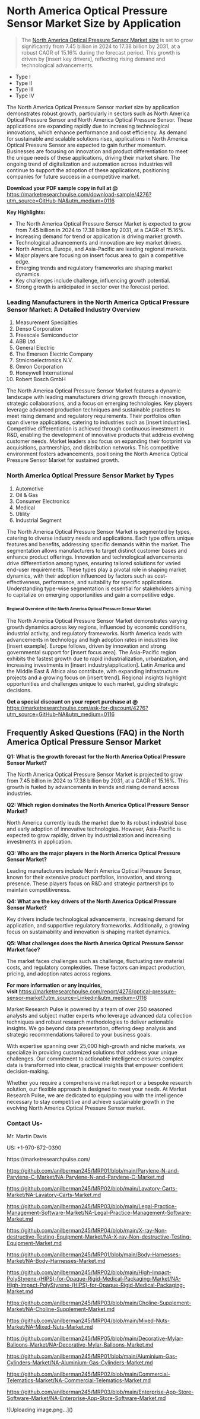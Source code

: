 <h1>North America Optical Pressure Sensor Market&nbsp;Size by Application</h1><blockquote><p>The <a href="https://marketresearchpulse.com/download-sample/4276?utm_source=GitHub-NA&amp;utm_medium=0116">North America Optical Pressure Sensor Market size</a> is set to grow significantly from 7.45 billion in 2024 to 17.38 billion by 2031, at a robust CAGR of 15.16% during the forecast period. This growth is driven by [insert key drivers], reflecting rising demand and technological advancements.</p></blockquote><ul><li>Type I <li> Type II <li> Type III <li> Type IV</li></ul><p>The North America Optical Pressure Sensor market size by application demonstrates robust growth, particularly in sectors such as North America Optical Pressure Sensor and North America Optical Pressure Sensor. These applications are expanding rapidly due to increasing technological innovations, which enhance performance and cost efficiency. As demand for sustainable and scalable solutions rises, applications in North America Optical Pressure Sensor are expected to gain further momentum. Businesses are focusing on innovation and product differentiation to meet the unique needs of these applications, driving their market share. The ongoing trend of digitalization and automation across industries will continue to support the adoption of these applications, positioning companies for future success in a competitive market.</p><p><strong>Download your PDF sample copy in full at @ </strong><a href="https://marketresearchpulse.com/download-sample/4276?utm_source=GitHub-NA&amp;utm_medium=0116">https://marketresearchpulse.com/download-sample/4276?utm_source=GitHub-NA&amp;utm_medium=0116</a></p><p><strong>Key Highlights: </strong></p><ul><li>The North America Optical Pressure Sensor Market is expected to grow from 7.45 billion in 2024 to 17.38 billion by 2031, at a CAGR of 15.16%.</li><li>Increasing demand for trend or application is driving market growth.</li><li>Technological advancements and innovation are key market drivers.</li><li>North America, Europe, and Asia-Pacific are leading regional markets.</li><li>Major players are focusing on insert focus area to gain a competitive edge.</li><li>Emerging trends and regulatory frameworks are shaping market dynamics.</li><li>Key challenges include challenge, influencing growth potential.</li><li>Strong growth is anticipated in sector over the forecast period.</li></ul><h3>Leading Manufacturers in the North America Optical Pressure Sensor Market: A Detailed Industry Overview</h3><ol><li>Measurement Specialties</li><li>Denso Corporation</li><li>Freescale Semiconductor</li><li>ABB Ltd.</li><li>General Electric</li><li>The Emerson Electric Company</li><li>Stmicroelectronics N.V.</li><li>Omron Corporation</li><li>Honeywell International</li><li>Robert Bosch GmbH</li></ol><div class="flex max-w-full flex-col flex-grow"><div class="min-h-8 text-message flex w-full flex-col items-end gap-2 whitespace-normal break-words [.text-message+&amp;]:mt-5" dir="auto" data-message-author-role="assistant" data-message-id="fd8432e4-4910-450d-b182-61b7bfb0a01f" data-message-model-slug="gpt-4o"><div class="flex w-full flex-col gap-1 empty:hidden first:pt-[3px]"><div class="markdown prose w-full break-words dark:prose-invert light"><p>The North America Optical Pressure Sensor Market features a dynamic landscape with leading manufacturers driving growth through innovation, strategic collaborations, and a focus on emerging technologies. Key players leverage advanced production techniques and sustainable practices to meet rising demand and regulatory requirements. Their portfolios often span diverse applications, catering to industries such as [insert industries]. Competitive differentiation is achieved through continuous investment in R&amp;D, enabling the development of innovative products that address evolving customer needs. Market leaders also focus on expanding their footprint via acquisitions, partnerships, and distribution networks. This competitive environment fosters advancements, positioning the North America Optical Pressure Sensor Market for sustained growth.</p></div></div></div></div><h3>North America Optical Pressure Sensor Market by Types</h3><ol><li>Automotive <li> Oil & Gas <li> Consumer Electronics <li> Medical <li> Utility <li> Industrial Segment</li></ol><div class="flex max-w-full flex-col flex-grow"><div class="min-h-8 text-message flex w-full flex-col items-end gap-2 whitespace-normal break-words [.text-message+&amp;]:mt-5" dir="auto" data-message-author-role="assistant" data-message-id="084470be-0bb7-4664-bddf-5156b4f41249" data-message-model-slug="gpt-4o-mini"><div class="flex w-full flex-col gap-1 empty:hidden first:pt-[3px]"><div class="markdown prose w-full break-words dark:prose-invert light"><p>The North America Optical Pressure Sensor Market is segmented by types, catering to diverse industry needs and applications. Each type offers unique features and benefits, addressing specific demands within the market. The segmentation allows manufacturers to target distinct customer bases and enhance product offerings. Innovation and technological advancements drive differentiation among types, ensuring tailored solutions for varied end-user requirements. These types play a pivotal role in shaping market dynamics, with their adoption influenced by factors such as cost-effectiveness, performance, and suitability for specific applications. Understanding type-wise segmentation is essential for stakeholders aiming to capitalize on emerging opportunities and gain a competitive edge.</p></div></div></div></div><h3><span style="font-size: 11px;">Regional Overview of the North America Optical Pressure Sensor Market</span></h3><div class="flex max-w-full flex-col flex-grow"><div class="min-h-8 text-message flex w-full flex-col items-end gap-2 whitespace-normal break-words [.text-message+&amp;]:mt-5" dir="auto" data-message-author-role="assistant" data-message-id="e9038762-ce64-4e30-91c9-9bd413514231" data-message-model-slug="gpt-4o-mini"><div class="flex w-full flex-col gap-1 empty:hidden first:pt-[3px]"><div class="markdown prose w-full break-words dark:prose-invert light"><p>The North America Optical Pressure Sensor Market demonstrates varying growth dynamics across key regions, influenced by economic conditions, industrial activity, and regulatory frameworks. North America leads with advancements in technology and high adoption rates in industries like [insert example]. Europe follows, driven by innovation and strong governmental support for [insert focus area]. The Asia-Pacific region exhibits the fastest growth due to rapid industrialization, urbanization, and increasing investments in [insert industry/application]. Latin America and the Middle East &amp; Africa also contribute, with expanding infrastructure projects and a growing focus on [insert trend]. Regional insights highlight opportunities and challenges unique to each market, guiding strategic decisions.</p></div></div></div></div><p><strong>Get a special discount on your report purchase at @ </strong><a href="https://marketresearchpulse.com/ask-for-discount/4276?utm_source=GitHub-NA&amp;utm_medium=0116">https://marketresearchpulse.com/ask-for-discount/4276?utm_source=GitHub-NA&amp;utm_medium=0116</a></p><h2>Frequently Asked Questions (FAQ) in the North America Optical Pressure Sensor Market</h2><p><strong>Q1: What is the growth forecast for the North America Optical Pressure Sensor Market?</strong></p><p>The North America Optical Pressure Sensor Market is projected to grow from 7.45 billion in 2024 to 17.38 billion by 2031, at a CAGR of 15.16%. This growth is fueled by advancements in trends and rising demand across industries.</p><p><strong>Q2: Which region dominates the North America Optical Pressure Sensor Market?</strong></p><p>North America currently leads the market due to its robust industrial base and early adoption of innovative technologies. However, Asia-Pacific is expected to grow rapidly, driven by industrialization and increasing investments in application.</p><p><strong>Q3: Who are the major players in the North America Optical Pressure Sensor Market?</strong></p><p>Leading manufacturers include North America Optical Pressure Sensor, known for their extensive product portfolios, innovation, and strong presence. These players focus on R&amp;D and strategic partnerships to maintain competitiveness.</p><p><strong>Q4: What are the key drivers of the North America Optical Pressure Sensor Market?</strong></p><p>Key drivers include technological advancements, increasing demand for application, and supportive regulatory frameworks. Additionally, a growing focus on sustainability and innovation is shaping market dynamics.</p><p><strong>Q5: What challenges does the North America Optical Pressure Sensor Market face?</strong></p><p>The market faces challenges such as challenge, fluctuating raw material costs, and regulatory complexities. These factors can impact production, pricing, and adoption rates across regions.</p><p><strong>For more information or any inquiries, visit&nbsp;</strong><a href="https://marketresearchpulse.com/report/4276/optical-pressure-sensor-market?utm_source=Linkedin&utm_medium=0116">https://marketresearchpulse.com/report/4276/optical-pressure-sensor-market?utm_source=Linkedin&utm_medium=0116</a></p><p>Market Research Pulse is powered by a team of over 250 seasoned analysts and subject matter experts who leverage advanced data collection techniques and robust research methodologies to deliver actionable insights. We go beyond data presentation, offering deep analysis and strategic recommendations tailored to your business goals.</p><p>With expertise spanning over 25,000 high-growth and niche markets, we specialize in providing customized solutions that address your unique challenges. Our commitment to actionable intelligence ensures complex data is transformed into clear, practical insights that empower confident decision-making.</p><p>Whether you require a comprehensive market report or a bespoke research solution, our flexible approach is designed to meet your needs. At Market Research Pulse, we are dedicated to equipping you with the intelligence necessary to stay competitive and achieve sustainable growth in the evolving North America Optical Pressure Sensor market.</p><h3><strong>Contact Us-</strong></h3><p>Mr. Martin Davis</p><p>US: +1-970-672-0390</p><p>https://marketresearchpulse.com/</p><p><a href="https://github.com/anilberman245/MRP01/blob/main/Parylene-N-and-Parylene-C-Market/NA-Parylene-N-and-Parylene-C-Market.md">https://github.com/anilberman245/MRP01/blob/main/Parylene-N-and-Parylene-C-Market/NA-Parylene-N-and-Parylene-C-Market.md</a></p><p><a href="https://github.com/anilberman245/MRP02/blob/main/Lavatory-Carts-Market/NA-Lavatory-Carts-Market.md">https://github.com/anilberman245/MRP02/blob/main/Lavatory-Carts-Market/NA-Lavatory-Carts-Market.md</a></p><p><a href="https://github.com/anilberman245/MRP03/blob/main/Legal-Practice-Management-Software-Market/NA-Legal-Practice-Management-Software-Market.md">https://github.com/anilberman245/MRP03/blob/main/Legal-Practice-Management-Software-Market/NA-Legal-Practice-Management-Software-Market.md</a></p><p><a href="https://github.com/anilberman245/MRP04/blob/main/X-ray-Non-destructive-Testing-Equipment-Market/NA-X-ray-Non-destructive-Testing-Equipment-Market.md">https://github.com/anilberman245/MRP04/blob/main/X-ray-Non-destructive-Testing-Equipment-Market/NA-X-ray-Non-destructive-Testing-Equipment-Market.md</a></p><p><a href="https://github.com/anilberman245/MRP01/blob/main/Body-Harnesses-Market/NA-Body-Harnesses-Market.md">https://github.com/anilberman245/MRP01/blob/main/Body-Harnesses-Market/NA-Body-Harnesses-Market.md</a></p><p><a href="https://github.com/anilberman245/MRP02/blob/main/High-Impact-PolyStyrene-(HIPS)-for-Opaque-Rigid-Medical-Packaging-Market/NA-High-Impact-PolyStyrene-(HIPS)-for-Opaque-Rigid-Medical-Packaging-Market.md">https://github.com/anilberman245/MRP02/blob/main/High-Impact-PolyStyrene-(HIPS)-for-Opaque-Rigid-Medical-Packaging-Market/NA-High-Impact-PolyStyrene-(HIPS)-for-Opaque-Rigid-Medical-Packaging-Market.md</a></p><p><a href="https://github.com/anilberman245/MRP03/blob/main/Choline-Supplement-Market/NA-Choline-Supplement-Market.md">https://github.com/anilberman245/MRP03/blob/main/Choline-Supplement-Market/NA-Choline-Supplement-Market.md</a></p><p><a href="https://github.com/anilberman245/MRP04/blob/main/Mixed-Nuts-Market/NA-Mixed-Nuts-Market.md">https://github.com/anilberman245/MRP04/blob/main/Mixed-Nuts-Market/NA-Mixed-Nuts-Market.md</a></p><p><a href="https://github.com/anilberman245/MRP05/blob/main/Decorative-Mylar-Balloons-Market/NA-Decorative-Mylar-Balloons-Market.md">https://github.com/anilberman245/MRP05/blob/main/Decorative-Mylar-Balloons-Market/NA-Decorative-Mylar-Balloons-Market.md</a></p><p><a href="https://github.com/anilberman245/MRP01/blob/main/Aluminium-Gas-Cylinders-Market/NA-Aluminium-Gas-Cylinders-Market.md">https://github.com/anilberman245/MRP01/blob/main/Aluminium-Gas-Cylinders-Market/NA-Aluminium-Gas-Cylinders-Market.md</a></p><p><a href="https://github.com/anilberman245/MRP02/blob/main/Commercial-Telematics-Market/NA-Commercial-Telematics-Market.md">https://github.com/anilberman245/MRP02/blob/main/Commercial-Telematics-Market/NA-Commercial-Telematics-Market.md</a></p><p><a href="https://github.com/anilberman245/MRP03/blob/main/Enterprise-App-Store-Software-Market/NA-Enterprise-App-Store-Software-Market.md">https://github.com/anilberman245/MRP03/blob/main/Enterprise-App-Store-Software-Market/NA-Enterprise-App-Store-Software-Market.md</a></p>
![Uploading image.png…]()
